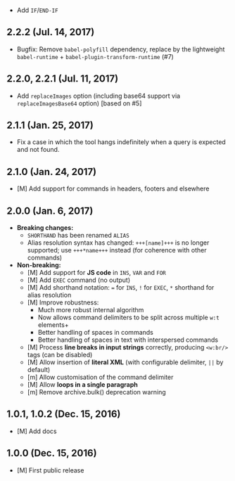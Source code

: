 * Add `IF`/`END-IF`

## 2.2.2 (Jul. 14, 2017)

* Bugfix: Remove `babel-polyfill` dependency, replace by the lightweight `babel-runtime` + `babel-plugin-transform-runtime` (#7)

## 2.2.0, 2.2.1 (Jul. 11, 2017)

* Add `replaceImages` option (including base64 support via `replaceImagesBase64` option) [based on #5]

## 2.1.1 (Jan. 25, 2017)

* Fix a case in which the tool hangs indefinitely when a query is expected and not found.

## 2.1.0 (Jan. 24, 2017)

* [M] Add support for commands in headers, footers and elsewhere

## 2.0.0 (Jan. 6, 2017)

* **Breaking changes:**
    * `SHORTHAND` has been renamed `ALIAS`
    * Alias resolution syntax has changed: `+++[name]+++` is no longer supported; use `+++*name+++` instead (for coherence with other commands)
* **Non-breaking:**
    * [M] Add support for **JS code** in `INS`, `VAR` and `FOR`
    * [M] Add `EXEC` command (no output)
    * [M] Add shorthand notation: `=` for `INS`, `!` for `EXEC`, `*` shorthand for alias resolution
    * [M] Improve robustness:
        - Much more robust internal algorithm
        - Now allows command delimiters to be split across multiple `w:t` elements+
        - Better handling of spaces in commands
        - Better handling of spaces in text with interspersed commands
    * [M] Process **line breaks in input strings** correctly, producing `<w:br/>` tags (can be disabled)
    * [M] Allow insertion of **literal XML** (with configurable delimiter, `||` by default)
    * [m] Allow customisation of the command delimiter
    * [M] Allow **loops in a single paragraph**
    * [m] Remove archive.bulk() deprecation warning

## 1.0.1, 1.0.2 (Dec. 15, 2016)

* [M] Add docs

## 1.0.0 (Dec. 15, 2016)

* [M] First public release
